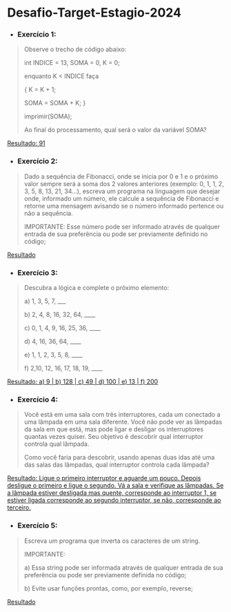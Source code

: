# Desafio-Target-Estagio-2024

* ### Exercício 1:
> Observe o trecho de código abaixo:
> 
> int INDICE = 13, SOMA = 0, K = 0;
>
> enquanto K < INDICE faça
>
> {
> K = K + 1;
>
> SOMA = SOMA + K;
> }
>
> imprimir(SOMA);
>
> Ao final do processamento, qual será o valor da variável SOMA?

[Resultado: 91](https://github.com/JessRogeliana/Desafio-Target-Estagio-2024/blob/main/exercicio_1_soma.py)


* ### Exercício 2:
> Dado a sequência de Fibonacci, onde se inicia por 0 e 1 e o próximo valor sempre será a soma dos 2 valores anteriores (exemplo: 0, 1, 1, 2, 3, 5, 8, 13, 21, 34...), escreva um programa na linguagem que desejar onde, informado um número, ele calcule a sequência de Fibonacci e retorne uma mensagem avisando se o número informado pertence ou não a sequência.
>
> IMPORTANTE:
Esse número pode ser informado através de qualquer entrada de sua preferência ou pode ser previamente definido no código;

[Resultado](https://github.com/JessRogeliana/Desafio-Target-Estagio-2024/blob/main/exercicio_2_fibonacci.py)


* ### Exercício 3:
> Descubra a lógica e complete o próximo elemento:
>    
> a) 1, 3, 5, 7, ___
>
> b) 2, 4, 8, 16, 32, 64, ____
>
> c) 0, 1, 4, 9, 16, 25, 36, ____
>
> d) 4, 16, 36, 64, ____
>
> e) 1, 1, 2, 3, 5, 8, ____
>
> f) 2,10, 12, 16, 17, 18, 19, ____

[Resultado: a) 9 | b) 128 | c) 49 | d) 100 | e) 13 | f) 200](https://github.com/JessRogeliana/Desafio-Target-Estagio-2024/blob/main/exercicio_3_complete_o_elemento.py)


* ### Exercício 4: 
> Você está em uma sala com três interruptores, cada um conectado a uma lâmpada em uma sala diferente. Você não pode ver as lâmpadas da sala em que está, mas pode ligar e desligar os interruptores quantas vezes quiser. Seu objetivo é descobrir qual interruptor controla qual lâmpada.
> 
> Como você faria para descobrir, usando apenas duas idas até uma das salas das lâmpadas, qual interruptor controla cada lâmpada?

[Resultado: Ligue o primeiro interruptor e aguarde um pouco. Depois desligue o primeiro e ligue o segundo. Vá a sala e verifique as lâmpadas. Se a lâmpada estiver desligada mas quente, corresponde ao interruptor 1, se estiver ligada corresponde ao segundo interruptor, se não, corresponde ao terceiro.](https://github.com/JessRogeliana/Desafio-Target-Estagio-2024/blob/main/exercicio_4_lampada.py)


* ### Exercício 5:
>Escreva um programa que inverta os caracteres de um string.
> 
> IMPORTANTE:
>
> a) Essa string pode ser informada através de qualquer entrada de sua preferência ou pode ser previamente definida no código;
>
> b) Evite usar funções prontas, como, por exemplo, reverse;

[Resultado](https://github.com/JessRogeliana/Desafio-Target-Estagio-2024/blob/main/exercicio_5_inverte_string.py)
